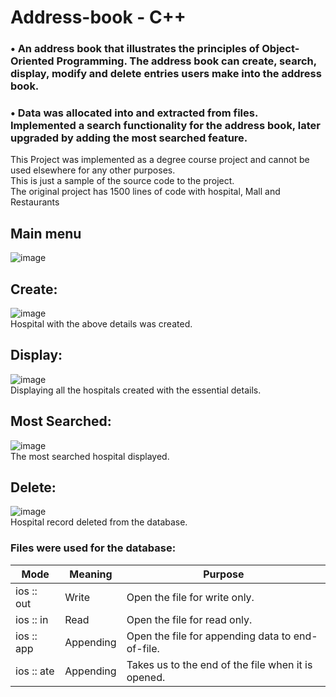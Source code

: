 # Address-book - C++

###  • An address book that illustrates the principles of Object-Oriented Programming. The address book can create, search, display, modify and delete entries users make into the address book.   

###  • Data was allocated into and extracted from files. Implemented a search functionality for the address book, later upgraded by adding the most searched feature.

 This Project was implemented as a degree course project and cannot be used elsewhere for any other purposes.<br/>
 This is just a sample of the source code to the project.<br/>
 The original project has 1500 lines of code with hospital, Mall and Restaurants<br/>

## Main menu
![image](https://user-images.githubusercontent.com/40194788/71160781-2e7e5680-226e-11ea-8fbe-4bc0f619919b.png)<br/>

## Create:
![image](https://user-images.githubusercontent.com/40194788/71160863-57065080-226e-11ea-9ddc-59c3ee45383a.png)<br/>
Hospital with the above details was created.

## Display:
![image](https://user-images.githubusercontent.com/40194788/71160868-5a014100-226e-11ea-9faa-238d0dffa416.png)<br/>
Displaying all the hospitals created with the essential details.

## Most Searched:
![image](https://user-images.githubusercontent.com/40194788/71160878-5d94c800-226e-11ea-9bd2-ff080d25f743.png)<br/>
The most searched hospital displayed.

## Delete:
![image](https://user-images.githubusercontent.com/40194788/71160885-608fb880-226e-11ea-9665-6c874e5dc74f.png) <br/>
Hospital record deleted from the database.

### Files were used for the database: 

Mode | Meaning | Purpose
-- | -- | --
ios :: out | Write | Open the file for write only.
ios :: in | Read | Open the file for read only.
ios :: app | Appending | Open the file for appending data to end-of-file.
ios :: ate | Appending | Takes us to the end of the file when it is opened.
